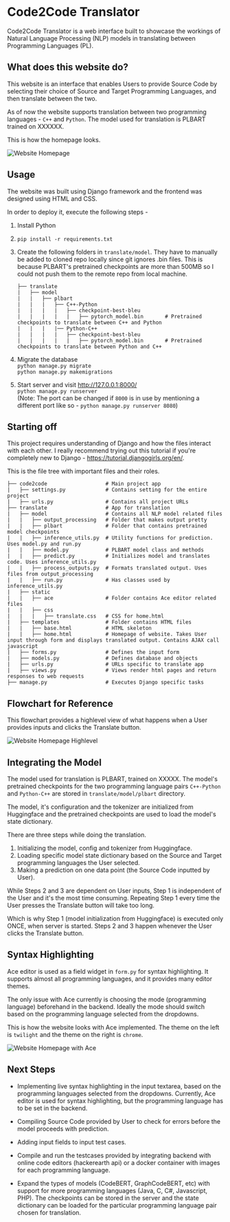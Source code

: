 # Code2Code Translator

Code2Code Translator is a web interface built to showcase the workings of Natural Language Processing (NLP) models in translating between Programming Languages (PL). 



## What does this website do?

This website is an interface that enables Users to provide Source Code by selecting their choice of Source and Target Programming Languages, and then translate between the two. 

As of now the website supports translation between two programming languages - `C++` and `Python`. The model used for translation is PLBART trained on XXXXXX.

This is how the homepage looks.

![Website Homepage](translate/static/media/homepage.png "Website Homepage") 



## Usage

The website was built using Django framework and the frontend was designed using HTML and CSS. 

In order to deploy it, execute the following steps - 

1. Install Python

2. `pip install -r requirements.txt`

3. Create the following folders in `translate/model`. They have to manually be added to cloned repo locally since git ignores .bin files. This is because PLBART's pretrained checkpoints are more than 500MB so I could not push them to the remote repo from local machine.
    ```
    ├── translate
    |   ├── model
    |   |   ├── plbart
    |   |   |   ├── C++-Python
    |   |   |   |   ├── checkpoint-best-bleu
    |   |   |   |   |   ├── pytorch_model.bin       # Pretrained checkpoints to translate between C++ and Python
    |   |   |   |── Python-C++
    |   |   |   |   ├── checkpoint-best-bleu
    |   |   |   |   |   ├── pytorch_model.bin       # Pretrained checkpoints to translate between Python and C++
    ```
4. Migrate the database \
    `python manage.py migrate` \
    `python manage.py makemigrations`

5. Start server and visit http://127.0.0.1:8000/ \
`python manage.py runserver` \
(Note: The port can be changed if `8000` is in use by mentioning a different port like so - `python manage.py runserver 8080`)



## Starting off

This project requires understanding of Django and how the files interact with each other. I really recommend trying out this tutorial if you're completely new to Django - https://tutorial.djangogirls.org/en/. 

This is the file tree with important files and their roles.

```
├── code2code                   # Main project app        
|   ├── settings.py             # Contains setting for the entire project
|   ├── urls.py                 # Contains all project URLs
├── translate                   # App for translation
|   ├── model                   # Contains all NLP model related files
|   |   ├── output_processing   # Folder that makes output pretty
|   |   ├── plbart              # Folder that contains pretrained model checkpoints
|   |   ├── inference_utils.py  # Utility functions for prediction. Uses model.py and run.py
|   |   ├── model.py            # PLBART model class and methods
|   |   ├── predict.py          # Initializes model and translates code. Uses inference_utils.py
|   |   ├── process_outputs.py  # Formats translated output. Uses files from output_processing
|   |   ├── run.py              # Has classes used by inference_utils.py
|   ├── static                  
|   |   ├── ace                 # Folder contains Ace editor related files 
|   |   ├── css                 
|   |   |   ├── translate.css   # CSS for home.html        
|   ├── templates               # Folder contains HTML files
|   |   ├── base.html           # HTML skeleton
|   |   ├── home.html           # Homepage of website. Takes User input through form and displays translated output. Contains AJAX call javascript    
|   ├── forms.py                # Defines the input form  
|   ├── models.py               # Defines database and objects
|   ├── urls.py                 # URLs specific to translate app
|   ├── views.py                # Views render html pages and return responses to web requests 
├── manage.py                   # Executes Django specific tasks
```



## Flowchart for Reference

This flowchart provides a highlevel view of what happens when a User provides inputs and clicks the Translate button.

![Website Homepage Highlevel](translate/static/media/Website%20Flowchart%20Highlevel.png "Website Homepage Highlevel View") 



## Integrating the Model

The model used for translation is PLBART, trained on XXXXX. The model's pretrained checkpoints for the two programming language pairs `C++-Python` and `Python-C++` are stored in `translate/model/plbart` directory. 

The model, it's configuration and the tokenizer are initialized from Huggingface and the pretrained checkpoints are used to load the model's state dictionary. 

There are three steps while doing the translation.

1. Initializing the model, config and tokenizer from Huggingface.
2. Loading specific model state dictionary based on the Source and Target programming languages the User selected. 
3. Making a prediction on one data point (the Source Code inputted by User).

While Steps 2 and 3 are dependent on User inputs, Step 1 is independent of the User and it's the most time consuming. Repeating Step 1 every time the User presses the Translate button will take too long. 

Which is why Step 1 (model initialization from Huggingface) is executed only ONCE, when server is started. Steps 2 and 3 happen whenever the User clicks the Translate button. 



## Syntax Highlighting 

Ace editor is used as a field widget in `form.py` for syntax highlighting. It supports almost all programming languages, and it provides many editor themes. 

The only issue with Ace currently is choosing the mode (programming language) beforehand in the backend. Ideally the mode should switch based on the programming language selected from the dropdowns.

This is how the website looks with Ace implemented. The theme on the left is `twilight` and the theme on the right is `chrome`.

![Website Homepage with Ace](translate/static/media/homepage%20v2.png "Website Homepage with Ace") 



## Next Steps

- Implementing live syntax highlighting in the input textarea, based on the programming languages selected from the dropdowns. Currently, Ace editor is used for syntax highlighting, but the programming language has to be set in the backend.

- Compiling Source Code provided by User to check for errors before the model proceeds with prediction. 

- Adding input fields to input test cases. 

- Compile and run the testcases provided by integrating backend with online code editors (hackerearth api) or a docker container with images for each programming language. 

- Expand the types of models (CodeBERT, GraphCodeBERT, etc) with support for more programming languages (Java, C, C#, Javascript, PHP). The checkpoints can be stored in the server and the state dictionary can be loaded for the particular programming language pair chosen for translation. 